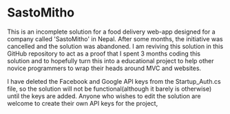 # SastoMitho

This is an incomplete solution for a food delivery web-app designed for a company called 'SastoMitho' in Nepal. After some months, the initiative was cancelled and the solution was abandoned. I am reviving this solution in this GitHub repository to act as a proof that I spent 3 months coding this solution and to hopefully turn this into a educational project to help other novice programmers to wrap their heads around MVC and websites.

I have deleted the Facebook and Google API keys from the Startup_Auth.cs file, so the solution will not be functional(although it barely is otherwise) until the keys are added. Anyone who wishes to edit the solution are welcome to create their own API keys for the project,
